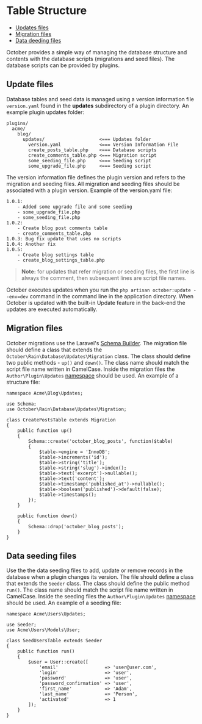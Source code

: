 # Table Structure

- [Updates files](#update-files)
- [Migration files](#migration-files)
- [Data deeding files ](#data-seeding-files)

October provides a simple way of managing the database structure and contents with the database scripts (migrations and seed files). The database scripts can be provided by plugins.

<a name="update-files" class="anchor" href="#update-files"></a>
## Update files

Database tables and seed data is managed using a version information file `version.yaml` found in the **updates** subdirectory of a plugin directory. An example plugin updates folder:

    plugins/
      acme/
        blog/
          updates/                    <=== Updates folder
            version.yaml              <=== Version Information File
            create_posts_table.php    <=== Database scripts
            create_comments_table.php <=== Migration script
            some_seeding_file.php     <=== Seeding script
            some_upgrade_file.php     <=== Seeding script

The version information file defines the plugin version and refers to the migration and seeding files. All migration and seeding files should be associated with a plugin version. Example of the version.yaml file:

    1.0.1:
        - Added some upgrade file and some seeding
        - some_upgrade_file.php
        - some_seeding_file.php
    1.0.2:
        - Create blog post comments table
        - create_comments_table.php
    1.0.3: Bug fix update that uses no scripts
    1.0.4: Another fix
    1.0.5: 
        - Create blog settings table
        - create_blog_settings_table.php

> **Note:** for updates that refer migration or seeding files, the first line is always the comment, then subsequent lines are script file names.

October executes updates when you run the `php artisan october:update --env=dev` command in the command line in the application directory. When October is updated with the built-in Update feature in the back-end the updates are executed automatically.

<a name="migration-files" class="anchor" href="#migration-files"></a>
## Migration files

October migrations use the Laravel's [Schema Builder](http://laravel.com/docs/schema). The migration file should define a class that extends the `October\Rain\Database\Updates\Migration` class. The class should define two public methods - `up()` and `down()`.  The class name should match the script file name written in CamelCase. Inside the migration files the `Author\Plugin\Updates` [namespace](../plugin/registration#namespaces) should be used. An example of a structure file:

    namespace Acme\Blog\Updates;

    use Schema;
    use October\Rain\Database\Updates\Migration;

    class CreatePostsTable extends Migration
    {
        public function up()
        {
            Schema::create('october_blog_posts', function($table)
            {
                $table->engine = 'InnoDB';
                $table->increments('id');
                $table->string('title');
                $table->string('slug')->index();
                $table->text('excerpt')->nullable();
                $table->text('content');
                $table->timestamp('published_at')->nullable();
                $table->boolean('published')->default(false);
                $table->timestamps();
            });
        }

        public function down()
        {
            Schema::drop('october_blog_posts');
        }
    }

<a name="data-seeding-files" class="anchor" href="#data-seeding-files"></a>
## Data seeding files

Use the the data seeding files to add, update or remove records in the database when a plugin changes its version. The file should define a class that extends the `Seeder` class. The class should define the public method `run()`. The class name should match the script file name written in CamelCase. Inside the seeding files the `Author\Plugin\Updates` [namespace](../plugin/registration#namespaces) should be used. An example of a seeding file:

    namespace Acme\Users\Updates;

    use Seeder;
    use Acme\Users\Models\User;

    class SeedUsersTable extends Seeder
    {
        public function run()
        {
            $user = User::create([
                'email'                 => 'user@user.com',
                'login'                 => 'user',
                'password'              => 'user',
                'password_confirmation' => 'user',
                'first_name'            => 'Adam',
                'last_name'             => 'Person',
                'activated'             => 1
            ]);
        }
    }